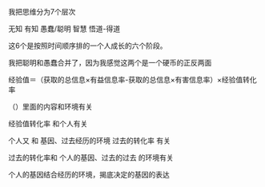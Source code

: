 我把思维分为7个层次

无知 有知 愚蠢/聪明 智慧 悟道-得道

这6个是按照时间顺序排的一个人成长的六个阶段。

我把聪明和愚蠢合并了，因为我感觉这两个是一个硬币的正反两面

经验值＝（获取的总信息×有益信息率-获取的总信息×有害信息率）×经验值转化率

（）里面的内容和环境有关

经验值转化率 和个人有关

个人又 和 基因、过去经历的环境 过去的转化率 有关

过去的转化率和 个人的基因、过去的过去 的环境有关

个人的基因结合经历的环境，揭底决定的基因的表达